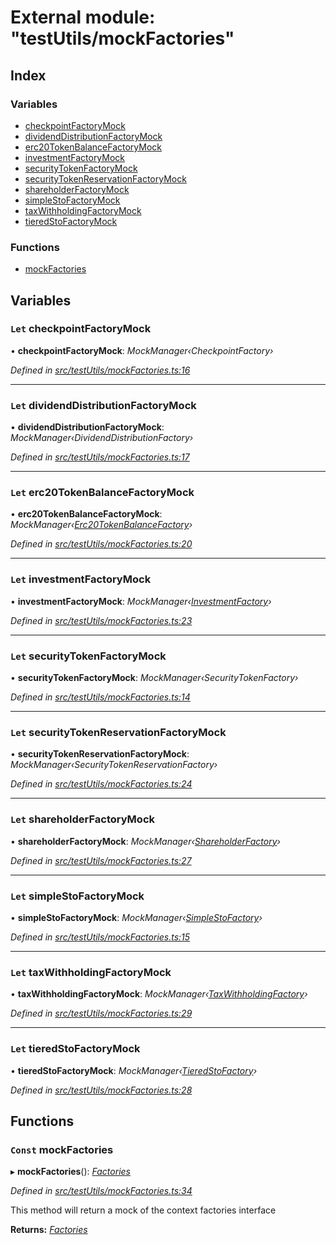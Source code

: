 # External module: "testUtils/mockFactories"

## Index

### Variables

- [checkpointFactoryMock](_testutils_mockfactories_.md#let-checkpointfactorymock)
- [dividendDistributionFactoryMock](_testutils_mockfactories_.md#let-dividenddistributionfactorymock)
- [erc20TokenBalanceFactoryMock](_testutils_mockfactories_.md#let-erc20tokenbalancefactorymock)
- [investmentFactoryMock](_testutils_mockfactories_.md#let-investmentfactorymock)
- [securityTokenFactoryMock](_testutils_mockfactories_.md#let-securitytokenfactorymock)
- [securityTokenReservationFactoryMock](_testutils_mockfactories_.md#let-securitytokenreservationfactorymock)
- [shareholderFactoryMock](_testutils_mockfactories_.md#let-shareholderfactorymock)
- [simpleStoFactoryMock](_testutils_mockfactories_.md#let-simplestofactorymock)
- [taxWithholdingFactoryMock](_testutils_mockfactories_.md#let-taxwithholdingfactorymock)
- [tieredStoFactoryMock](_testutils_mockfactories_.md#let-tieredstofactorymock)

### Functions

- [mockFactories](_testutils_mockfactories_.md#const-mockfactories)

## Variables

### `Let` checkpointFactoryMock

• **checkpointFactoryMock**: _MockManager‹CheckpointFactory›_

_Defined in [src/testUtils/mockFactories.ts:16](https://github.com/PolymathNetwork/polymath-sdk/blob/a1cd5e3/src/testUtils/mockFactories.ts#L16)_

---

### `Let` dividendDistributionFactoryMock

• **dividendDistributionFactoryMock**: _MockManager‹DividendDistributionFactory›_

_Defined in [src/testUtils/mockFactories.ts:17](https://github.com/PolymathNetwork/polymath-sdk/blob/a1cd5e3/src/testUtils/mockFactories.ts#L17)_

---

### `Let` erc20TokenBalanceFactoryMock

• **erc20TokenBalanceFactoryMock**: _MockManager‹[Erc20TokenBalanceFactory](../classes/_entities_factories_erc20tokenbalancefactory_.erc20tokenbalancefactory.md)›_

_Defined in [src/testUtils/mockFactories.ts:20](https://github.com/PolymathNetwork/polymath-sdk/blob/a1cd5e3/src/testUtils/mockFactories.ts#L20)_

---

### `Let` investmentFactoryMock

• **investmentFactoryMock**: _MockManager‹[InvestmentFactory](../classes/_entities_factories_investmentfactory_.investmentfactory.md)›_

_Defined in [src/testUtils/mockFactories.ts:23](https://github.com/PolymathNetwork/polymath-sdk/blob/a1cd5e3/src/testUtils/mockFactories.ts#L23)_

---

### `Let` securityTokenFactoryMock

• **securityTokenFactoryMock**: _MockManager‹SecurityTokenFactory›_

_Defined in [src/testUtils/mockFactories.ts:14](https://github.com/PolymathNetwork/polymath-sdk/blob/a1cd5e3/src/testUtils/mockFactories.ts#L14)_

---

### `Let` securityTokenReservationFactoryMock

• **securityTokenReservationFactoryMock**: _MockManager‹SecurityTokenReservationFactory›_

_Defined in [src/testUtils/mockFactories.ts:24](https://github.com/PolymathNetwork/polymath-sdk/blob/a1cd5e3/src/testUtils/mockFactories.ts#L24)_

---

### `Let` shareholderFactoryMock

• **shareholderFactoryMock**: _MockManager‹[ShareholderFactory](../classes/_entities_factories_shareholderfactory_.shareholderfactory.md)›_

_Defined in [src/testUtils/mockFactories.ts:27](https://github.com/PolymathNetwork/polymath-sdk/blob/a1cd5e3/src/testUtils/mockFactories.ts#L27)_

---

### `Let` simpleStoFactoryMock

• **simpleStoFactoryMock**: _MockManager‹[SimpleStoFactory](../classes/_entities_factories_simplestofactory_.simplestofactory.md)›_

_Defined in [src/testUtils/mockFactories.ts:15](https://github.com/PolymathNetwork/polymath-sdk/blob/a1cd5e3/src/testUtils/mockFactories.ts#L15)_

---

### `Let` taxWithholdingFactoryMock

• **taxWithholdingFactoryMock**: _MockManager‹[TaxWithholdingFactory](../classes/_entities_factories_taxwithholdingfactory_.taxwithholdingfactory.md)›_

_Defined in [src/testUtils/mockFactories.ts:29](https://github.com/PolymathNetwork/polymath-sdk/blob/a1cd5e3/src/testUtils/mockFactories.ts#L29)_

---

### `Let` tieredStoFactoryMock

• **tieredStoFactoryMock**: _MockManager‹[TieredStoFactory](../classes/_entities_factories_tieredstofactory_.tieredstofactory.md)›_

_Defined in [src/testUtils/mockFactories.ts:28](https://github.com/PolymathNetwork/polymath-sdk/blob/a1cd5e3/src/testUtils/mockFactories.ts#L28)_

## Functions

### `Const` mockFactories

▸ **mockFactories**(): _[Factories](../interfaces/_context_.factories.md)_

_Defined in [src/testUtils/mockFactories.ts:34](https://github.com/PolymathNetwork/polymath-sdk/blob/a1cd5e3/src/testUtils/mockFactories.ts#L34)_

This method will return a mock of the context factories interface

**Returns:** _[Factories](../interfaces/_context_.factories.md)_
